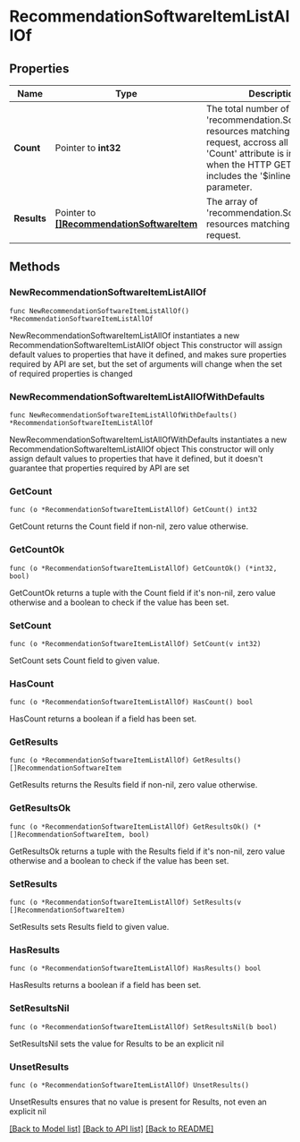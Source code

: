 # RecommendationSoftwareItemListAllOf

## Properties

Name | Type | Description | Notes
------------ | ------------- | ------------- | -------------
**Count** | Pointer to **int32** | The total number of &#39;recommendation.SoftwareItem&#39; resources matching the request, accross all pages. The &#39;Count&#39; attribute is included when the HTTP GET request includes the &#39;$inlinecount&#39; parameter. | [optional] 
**Results** | Pointer to [**[]RecommendationSoftwareItem**](RecommendationSoftwareItem.md) | The array of &#39;recommendation.SoftwareItem&#39; resources matching the request. | [optional] 

## Methods

### NewRecommendationSoftwareItemListAllOf

`func NewRecommendationSoftwareItemListAllOf() *RecommendationSoftwareItemListAllOf`

NewRecommendationSoftwareItemListAllOf instantiates a new RecommendationSoftwareItemListAllOf object
This constructor will assign default values to properties that have it defined,
and makes sure properties required by API are set, but the set of arguments
will change when the set of required properties is changed

### NewRecommendationSoftwareItemListAllOfWithDefaults

`func NewRecommendationSoftwareItemListAllOfWithDefaults() *RecommendationSoftwareItemListAllOf`

NewRecommendationSoftwareItemListAllOfWithDefaults instantiates a new RecommendationSoftwareItemListAllOf object
This constructor will only assign default values to properties that have it defined,
but it doesn't guarantee that properties required by API are set

### GetCount

`func (o *RecommendationSoftwareItemListAllOf) GetCount() int32`

GetCount returns the Count field if non-nil, zero value otherwise.

### GetCountOk

`func (o *RecommendationSoftwareItemListAllOf) GetCountOk() (*int32, bool)`

GetCountOk returns a tuple with the Count field if it's non-nil, zero value otherwise
and a boolean to check if the value has been set.

### SetCount

`func (o *RecommendationSoftwareItemListAllOf) SetCount(v int32)`

SetCount sets Count field to given value.

### HasCount

`func (o *RecommendationSoftwareItemListAllOf) HasCount() bool`

HasCount returns a boolean if a field has been set.

### GetResults

`func (o *RecommendationSoftwareItemListAllOf) GetResults() []RecommendationSoftwareItem`

GetResults returns the Results field if non-nil, zero value otherwise.

### GetResultsOk

`func (o *RecommendationSoftwareItemListAllOf) GetResultsOk() (*[]RecommendationSoftwareItem, bool)`

GetResultsOk returns a tuple with the Results field if it's non-nil, zero value otherwise
and a boolean to check if the value has been set.

### SetResults

`func (o *RecommendationSoftwareItemListAllOf) SetResults(v []RecommendationSoftwareItem)`

SetResults sets Results field to given value.

### HasResults

`func (o *RecommendationSoftwareItemListAllOf) HasResults() bool`

HasResults returns a boolean if a field has been set.

### SetResultsNil

`func (o *RecommendationSoftwareItemListAllOf) SetResultsNil(b bool)`

 SetResultsNil sets the value for Results to be an explicit nil

### UnsetResults
`func (o *RecommendationSoftwareItemListAllOf) UnsetResults()`

UnsetResults ensures that no value is present for Results, not even an explicit nil

[[Back to Model list]](../README.md#documentation-for-models) [[Back to API list]](../README.md#documentation-for-api-endpoints) [[Back to README]](../README.md)


